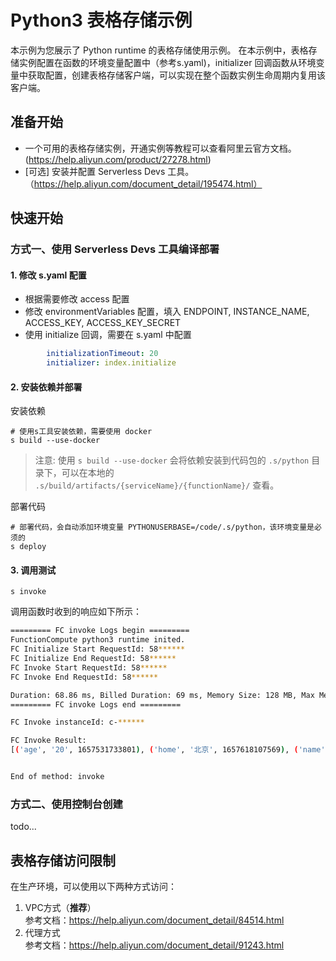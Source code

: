 # Python3 表格存储示例

本示例为您展示了 Python runtime 的表格存储使用示例。
在本示例中，表格存储实例配置在函数的环境变量配置中（参考s.yaml)，initializer 回调函数从环境变量中获取配置，创建表格存储客户端，可以实现在整个函数实例生命周期内复用该客户端。
## 准备开始
- 一个可用的表格存储实例，开通实例等教程可以查看阿里云官方文档。(https://help.aliyun.com/product/27278.html)
- [可选] 安装并配置 Serverless Devs 工具。（https://help.aliyun.com/document_detail/195474.html）

## 快速开始
### 方式一、使用 Serverless Devs 工具编译部署

#### 1. 修改 s.yaml 配置
- 根据需要修改 access 配置
- 修改 environmentVariables 配置，填入 ENDPOINT, INSTANCE_NAME, ACCESS_KEY, ACCESS_KEY_SECRET
- 使用 initialize 回调，需要在 s.yaml 中配置

```yaml
        initializationTimeout: 20
        initializer: index.initialize
```

#### 2. 安装依赖并部署

安装依赖
```shell
# 使用s工具安装依赖，需要使用 docker
s build --use-docker
```
> 注意: 使用 `s build --use-docker` 会将依赖安装到代码包的 `.s/python` 目录下，可以在本地的 `.s/build/artifacts/{serviceName}/{functionName}/` 查看。

部署代码
```shell
# 部署代码，会自动添加环境变量 PYTHONUSERBASE=/code/.s/python，该环境变量是必须的
s deploy
```

#### 3. 调用测试

```shell
s invoke
```

调用函数时收到的响应如下所示：

```bash
========= FC invoke Logs begin =========
FunctionCompute python3 runtime inited.
FC Initialize Start RequestId: 58******
FC Initialize End RequestId: 58******
FC Invoke Start RequestId: 58******
FC Invoke End RequestId: 58******

Duration: 68.86 ms, Billed Duration: 69 ms, Memory Size: 128 MB, Max Memory Used: 48.77 MB
========= FC invoke Logs end =========

FC Invoke instanceId: c-******

FC Invoke Result:
[('age', '20', 1657531733801), ('home', '北京', 1657618107569), ('name', '张三', 1657531733801)]


End of method: invoke

```

### 方式二、使用控制台创建
todo...

## 表格存储访问限制

在生产环境，可以使用以下两种方式访问：

1. VPC方式（**推荐**） <br>
   参考文档：https://help.aliyun.com/document_detail/84514.html
2. 代理方式<br>
   参考文档：https://help.aliyun.com/document_detail/91243.html

